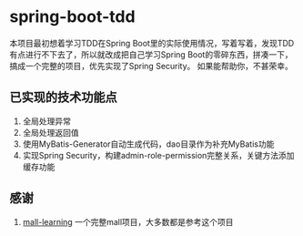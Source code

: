# spring-boot-tdd

本项目最初想着学习TDD在Spring Boot里的实际使用情况，写着写着，发现TDD有点进行不下去了，所以就改成把自己学习Spring Boot的零碎东西，拼凑一下，
搞成一个完整的项目，优先实现了Spring Security。 如果能帮助你，不甚荣幸。

## 已实现的技术功能点

1. 全局处理异常
2. 全局处理返回值
3. 使用MyBatis-Generator自动生成代码，dao目录作为补充MyBatis功能
4. 实现Spring Security，构建admin-role-permission完整关系，关键方法添加缓存功能

## 感谢

1. [mall-learning](http://www.macrozheng.com/#/) 一个完整mall项目，大多数都是参考这个项目
